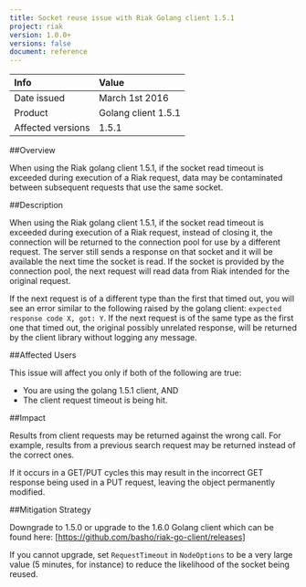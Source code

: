 ```yaml
---
title: Socket reuse issue with Riak Golang client 1.5.1
project: riak
version: 1.0.0+
versions: false
document: reference
---
```


Info | Value
:----|:-----
Date issued | March 1st 2016
Product | Golang client 1.5.1
Affected versions | 1.5.1


##Overview

When using the Riak golang client 1.5.1, if the socket read timeout is exceeded during execution of a Riak request, data may be contaminated between subsequent requests that use the same socket.


##Description

When using the Riak golang client 1.5.1, if the socket read timeout is exceeded during execution of a Riak request, instead of closing it, the connection will be returned to the connection pool for use by a different request. The server still sends a response on that socket and it will be available the next time the socket is read. If the socket is provided by the connection pool, the next request will read data from Riak intended for the original request.

If the next request is of a different type than the first that timed out, you will see an error similar to the following raised by the golang client: `expected response code X, got: Y`. If the next request is of the same type as the first one that timed out, the original possibly unrelated response, will be returned by the client library without logging any message.


##Affected Users

This issue will affect you only if both of the following are true:

* You are using the golang 1.5.1 client, AND
* The client request timeout is being hit.


##Impact

Results from client requests may be returned against the wrong call. For example, results from a previous search request may be returned instead of the correct ones.

If it occurs in a GET/PUT cycles this may result in the incorrect GET response being used in a  PUT request, leaving the object permanently modified.


##Mitigation Strategy

Downgrade to 1.5.0 or upgrade to the 1.6.0 Golang client which can be found here:
[https://github.com/basho/riak-go-client/releases]

If you cannot upgrade, set `RequestTimeout` in `NodeOptions` to be a very large value (5 minutes, for instance) to reduce the likelihood of the socket being reused.